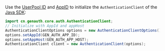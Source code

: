 Use the [UserPool ID](/guides/faqs/get-userpool-id-and-secret.md) and [AppID](/guides/faqs/get-app-id-and-secret.md) to initialize the `AuthenticationClient` of the [Java SDK](/reference/sdk-for-java/):

```java
import cn.genauth.core.auth.AuthenticationClient;
// Initialize with AppId and appHost
AuthenticationClientOptions options = new AuthenticationClientOptions();
options.setAppId(GEN_AUTH_APP_ID);
options.setAppHost(GEN_AUTH_APP_HOST);
AuthenticationClient client = new AuthenticationClient(options);
```
